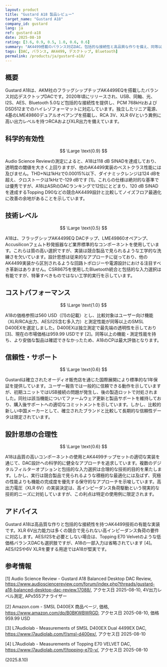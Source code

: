 ```yaml
---
layout: product
title: "Gustard A18 製品レビュー"
target_name: "Gustard A18"
company_id: gustard
lang: ja
ref: gustard-a18
date: 2025-08-10
rating: [3.6, 0.9, 0.5, 1.0, 0.6, 0.6]
summary: "AK4499搭載のバランス対応DAC。包括的な接続性と高品質な作りを備え、同等以上の機能・測定性能を持つより安価な代替が確認できないため、サイト規定上のCPは最大評価です。"
tags: [DAC, バランス, AK4499, デスクトップ, Bluetooth]
permalink: /products/ja/gustard-a18/
---
```


## 概要

Gustard A18は、AKM社のフラッグシップチップAK4499EQを搭載したバランス対応デスクトップDACです。2020年頃にリリースされ、USB、同軸、光、I2S、AES、Bluetooth 5.0など包括的な接続性を提供し、PCM 768kHzおよびDSD512までのハイレゾフォーマットに対応しています。独立したリニア電源、4基のLME49860デュアルオペアンプを搭載し、RCA 3V、XLR 6Vという異例に高い出力レベルを持つRCAおよびXLR出力を備えています。

## 科学的有効性

$$ \Large \text{0.9} $$

Audio Science Reviewの測定によると、A18は118 dB SINADを達成しており、透明度の閾値を大きく上回りますが、他のAK4499実装のベストクラス性能には及びません。THD+Nは1kHzで0.00015%以下、ダイナミックレンジは124 dBを超え、クロストークは1kHzで-129 dBです [1]。これらの仕様は絶対的な基準では優秀ですが、A18はASRのDACランキングで12位にとどまり、120 dB SINADを達成するTopping D90などの競合AK4499設計と比較してノイズフロア最適化に改善の余地があることを示しています。

## 技術レベル

$$ \Large \text{0.5} $$

A18は、フラッグシップAK4499EQ DACチップ、LME49860オペアンプ、Accusiliconフェムト秒発振器など業界標準的なコンポーネントを使用しています。これらは質の高い選択ですが、実装は競合製品で見られるような工学的な洗練さを欠いています。設計思想は従来的なアプローチに従っており、他のAK4499実装から区別されるような回路トポロジーや電源設計における注目すべき革新はありません。CSR8675を使用したBluetooth統合と包括的な入力選択は有能ですが、特筆すべきものではない工学的実行を示しています。

## コストパフォーマンス

$$ \Large \text{1.0} $$

A18の価格参照は560 USD（[1]の記載）とし、比較対象はユーザー向け機能（XLR/RCA出力、AES/I2S含む多入力）と測定性能が同等以上のSMSL D400EXを選定しました。D400EXは独立測定で最先端の透明性を示しており [3]、現在の市場価格は959.99 USDです [2]。同等以上の機能・測定性能を持ち、より安価な製品は確認できなかったため、A18のCPは最大評価となります。

## 信頼性・サポート

$$ \Large \text{0.6} $$

Gustardは確立されたオーディオ販売店を通じた国際展開により標準的な1年保証を提供しています。ユーザー報告では一般的に信頼できる動作を示していますが、初期ユニットではUSB接続の問題が発生し、後の製造ロットで対処されました。同社は該当機能についてファームウェア更新と製品サポートを維持しており、購入後サポートへの適切なコミットメントを示しています。しかし、比較的新しい中国メーカーとして、確立されたブランドと比較して長期的な信頼性データは限定されています。

## 設計思想の合理性

$$ \Large \text{0.6} $$

A18は品質の高いコンポーネントの使用とAK4499チップセットの適切な実装を通じて、DAC設計への科学的に健全なアプローチを追求しています。複数のデジタルフィルターオプションと包括的な入力選択は合理的な技術的目的を果たします。しかし、実行は競合製品で見られるような積極的な最適化には及ばず、究極の性能よりも機能の完成度を優先する保守的なアプローチを示唆しています。高出力電圧（XLR 6V）の実装決定は、高インピーダンス負荷駆動という現実的な技術的ニーズに対処していますが、この利点は特定の使用例に限定されます。

## アドバイス

Gustard A18は高品質な作りと包括的な接続性を持つAK4499技術の有能な実装です。XLR 6V出力能力は多くの競合で見られない高インピーダンス負荷の要件に対応します。AES/I2Sを必要としない場合は、Topping E70 Velvetのような低価格バランスDACも選択肢ですが、A18の一部入力は省略されています [4]。AES/I2Sや6V XLRを要する用途ではA18が堅実です。

## 参考情報

[1] Audio Science Review - Gustard A18 Balanced Desktop DAC Review, https://www.audiosciencereview.com/forum/index.php?threads/gustard-a18-balanced-desktop-dac-review.17088/, アクセス日 2025-08-10, 4V出力レベル測定, APx555アナライザー

[2] Amazon.com - SMSL D400EX 商品ページ, 価格, https://www.amazon.com/dp/B0BKWBWRGD, アクセス日 2025-08-10, 価格 959.99 USD

[3] L7Audiolab - Measurements of SMSL D400EX Dual 4499EX DAC, https://www.l7audiolab.com/f/smsl-d400ex/, アクセス日 2025-08-10

[4] L7Audiolab - Measurements of Topping E70 VELVET DAC, https://www.l7audiolab.com/f/topping-e70-v/, アクセス日 2025-08-10

(2025.8.10)